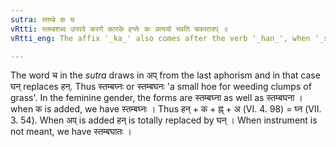 ```yaml
---
sutra: स्तम्बे क च
vRtti: स्तम्बशब्द उपपदे करणे कारके हन्तेः कः प्रत्ययो भवति चकारादप् ॥
vRtti_eng: The affix '_ka_' also comes after the verb '_han_', when '_stamba_' (a clump) is the word in composition, and the relation of the word so formed to the verb is that of an instrument.

---
```

The word च in the _sutra_ draws in अप् from the last aphorism and in that case घन् replaces हन्. Thus स्तम्बघ्नः or स्तम्बघनः 'a small hoe for weeding clumps of grass'. In the feminine gender, the forms are स्तम्बघ्ना as well as स्तम्बघना । when क is added, we have स्तम्बघ्नः । Thus हन् + क + ह्न् + अ (VI. 4. 98) = घ्न (VII. 3. 54). When अप् is added हन् is totally replaced by घन् । When instrument is not meant, we have स्तम्बघातः ।